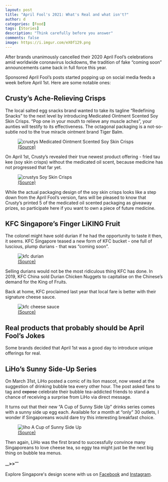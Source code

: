```yaml
---
layout: post
title: "April Fool's 2021: What's Real and what isn't?"
author: d
categories: [Food]
tags: [Stories]
description: "Think carefully before you answer"
comments: false
image: https://i.imgur.com/eX0f129.png
---
```


After brands unanimously cancelled their 2020 April Fool’s celebrations amid worldwide coronavirus lockdowns, the tradition of fake “coming soon” announcements came back in full force this year. 

Sponsored April Fool’s posts started popping up on social media feeds a week before April 1st. Here are some notable ones: 

<h2>Crusty’s Ache-Relieving Crisps</h2>
The local salted egg snacks brand wanted to take its tagline “Redefining Snacks” to the next level by introducing Medicated Ointment Scented Soy Skin Crisps. “Pop one in your mouth to relieve any muscle aches”, your aunties will testify to its effectiveness. The octagonal packaging is a not-so-subtle nod to the true miracle ointment brand Tiger Balm. 

<figure>
<img src="https://i.imgur.com/aAtLHoF.jpg" alt="crustys Medicated Ointment Scented Soy Skin Crisps">
<figcaption><a href="https://www.facebook.com/crustyssg/photos/a.317811101992228/1164057110700952/" target="_blank">(Source)</a></figcaption>
</figure>

On April 1st, Crusty’s revealed their true newest product offering - fried tau kee (soy skin crisps) without the medicated oil scent, because medicine has not progressed that far yet. 

<figure>
<img src="https://i.imgur.com/VMI0zAu.jpg" alt="crustys Soy Skin Crisps">
<figcaption><a href="https://www.facebook.com/crustyssg/photos/a.317811101992228/1164059580700705" target="_blank">(Source)</a></figcaption>
</figure>

While the actual packaging design of the soy skin crisps looks like a step down from the April Fool’s version, fans will be pleased to know that Crusty’s printed 5 of the medicated oil scented packaging as giveaway prizes, so participate here if you want to own a piece of future medicine.

<h2>KFC Singapore’s Finger LiKING Fruit</h2>
The colonel might have sold durian if he had the opportunity to taste it then, it seems. KFC Singapore teased a new form of KFC bucket - one full of luscious, plump durians - that was “coming soon”. 

<figure>
<img src="https://i.imgur.com/hTpckho.jpg" alt="kfc durian">
<figcaption><a href="https://www.facebook.com/KFC.SG/photos/a.122738154447856/3762863027101999" target="_blank">(Source)</a></figcaption>
</figure>

Selling durians would not be the most ridiculous thing KFC has done. In 2019, KFC China sold Durian Chicken Nuggets to capitalise on the Chinese’s demand for the King of Fruits.

Back at home, KFC proclaimed last year that local fare is better with their signature cheese sauce. 

<figure>
<img src="https://i.imgur.com/olIsPIh.png" alt="kfc cheese sauce">
<figcaption><a href="https://www.youtube.com/watch?v=LvexK2K4Cu0&feature=emb_title" target="_blank">(Source)</a></figcaption>
</figure>

<h2>Real products that probably should be April Fool’s Jokes</h2>
Some brands decided that April 1st was a good day to introduce unique offerings for real.

<h2>LiHo’s Sunny Side-Up Series</h2>
On March 31st, LiHo posted a comic of its lion mascot, now vexed at the suggestion of drinking bubble tea every other hour. The post asked fans to tag and <s>expose</s> celebrate their bubble tea-addicted friends to stand a chance of receiving a surprise from LiHo via direct message.

It turns out that their new “A Cup of Sunny Side Up” drinks series comes with a sunny side up egg each. Available for a month at “only” 30 outlets, I wonder if Singaporeans would dare try this interesting breakfast choice.

<figure>
<img src="https://i.imgur.com/Uw821Sd.jpg" alt="liho A Cup of Sunny Side Up">
<figcaption><a href="https://www.facebook.com/lihosg/photos/a.521361421243012/3906592822719838" target="_blank">(Source)</a></figcaption>
</figure>

Then again, LiHo was the first brand to successfully convince many Singaporeans to love cheese tea, so eggy tea might just be the next big thing on bubble tea menus. 


<strong><sub>—</sub>><sub></sub>><sup>—</sup></strong>

Explore Singapore's design scene with us on <a href="https://www.facebook.com/designinsingapore/">Facebook</a> and <a href="https://www.instagram.com/designinsingapore/">Instagram</a>. 
